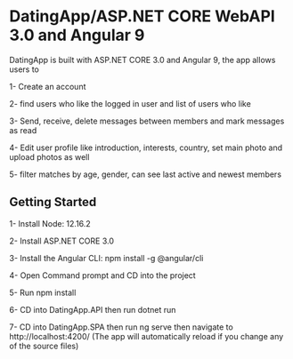 # DatingApp/ASP.NET CORE WebAPI 3.0 and Angular 9

DatingApp is built with ASP.NET CORE 3.0 and Angular 9, the app allows users to 

1- Create an account

2- find users who like the logged in user and list of users who like

3- Send, receive, delete messages between members and mark messages as read

4- Edit user profile like introduction, interests, country, set main photo and upload photos as well

5- filter matches by age, gender, can see last active and newest members

## Getting Started

1- Install Node: 12.16.2

2- Install ASP.NET CORE 3.0

3- Install the Angular CLI: npm install -g @angular/cli

4- Open Command prompt and CD into the project

5- Run npm install

6- CD into DatingApp.API then run dotnet run

7- CD into DatingApp.SPA then run ng serve then navigate to http://localhost:4200/ (The app will automatically reload if you change any of the source files)
